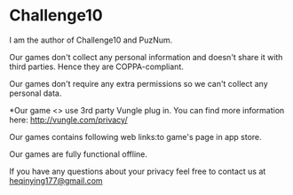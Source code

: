 # Challenge10
I am the author of Challenge10 and PuzNum.


Our games don't collect any personal information and doesn't share it with third parties. Hence they are COPPA-compliant.

Our games don't require any extra permissions so we can't collect any personal data.

*Our game <<Challenge10>> use 3rd party Vungle plug in.
You can find more information here: http://vungle.com/privacy/


Our games contains following web links:to game's page in app store.

Our games are fully functional offline.

If you have any questions about your privacy feel free to contact us at heqinying177@gmail.com
